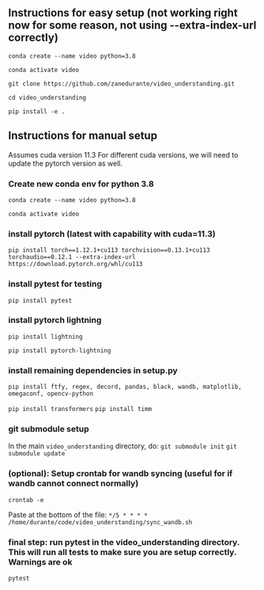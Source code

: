 ## Instructions for easy setup (not working right now for some reason, not using --extra-index-url correctly)
`conda create --name video python=3.8`

`conda activate video`

`git clone https://github.com/zanedurante/video_understanding.git`

`cd video_understanding` 

`pip install -e .`


## Instructions for manual setup
Assumes cuda version 11.3  For different cuda versions, we will need to update the pytorch version as well.


### Create new conda env for python 3.8
`conda create --name video python=3.8`

`conda activate video`

### install pytorch (latest with capability with cuda=11.3)
`pip install torch==1.12.1+cu113 torchvision==0.13.1+cu113 torchaudio==0.12.1 --extra-index-url https://download.pytorch.org/whl/cu113`

### install pytest for testing
`pip install pytest`

### install pytorch lightning
`pip install lightning`

`pip install pytorch-lightning`

### install remaining dependencies in setup.py 
`pip install ftfy, regex, decord, pandas, black, wandb, matplotlib, omegaconf, opencv-python`

`pip install transformers`
`pip install timm`

### git submodule setup
In the main `video_understanding` directory, do:
`git submodule init`
`git submodule update`


### (optional): Setup crontab for wandb syncing (useful for if wandb cannot connect normally)
`crontab -e`

Paste at the bottom of the file: `*/5 * * * * /home/durante/code/video_understanding/sync_wandb.sh`

### final step: run pytest in the video_understanding directory.  This will run all tests to make sure you are setup correctly. Warnings are ok
`pytest`
